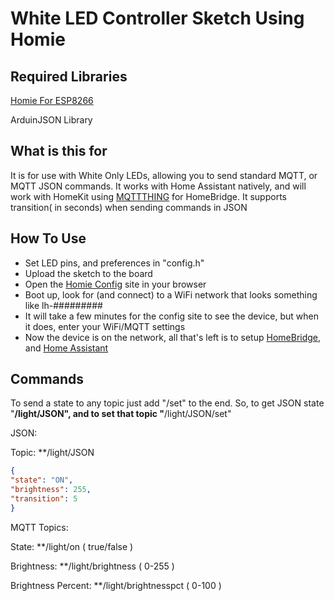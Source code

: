 # White LED Controller Sketch Using Homie

## Required Libraries

[Homie For ESP8266](http://marvinroger.github.io/homie-esp8266/)

ArduinJSON Library

## What is this for

It is for use with White Only LEDs, allowing you to send standard MQTT, or MQTT JSON commands. It works with Home Assistant natively, and will work with HomeKit using [MQTTTHING](https://github.com/arachnetech/homebridge-mqttthing#readme) for HomeBridge. It supports transition( in seconds) when sending commands in JSON

## How To Use

- Set LED pins, and preferences in "config.h"
- Upload the sketch to the board
- Open the [Homie Config](http://marvinroger.github.io/homie-esp8266/configurators/v2/) site in your browser
- Boot up, look for (and connect) to a WiFi network that looks something like lh-#########
- It will take a few minutes for the config site to see the device, but when it does, enter your WiFi/MQTT settings
- Now the device is on the network, all that's left is to setup [HomeBridge](https://homebridge.io), and [Home Assistant](https://www.home-assistant.io)

## Commands

To send a state to any topic just add "/set" to the end.
So, to get JSON state "**/light/JSON", and to set that topic "**/light/JSON/set"

JSON:

Topic: **/light/JSON

```json
{
"state": "ON",
"brightness": 255,
"transition": 5
}
```

MQTT Topics:

State: **/light/on ( true/false )

Brightness: **/light/brightness ( 0-255 )

Brightness Percent: **/light/brightnesspct ( 0-100 )